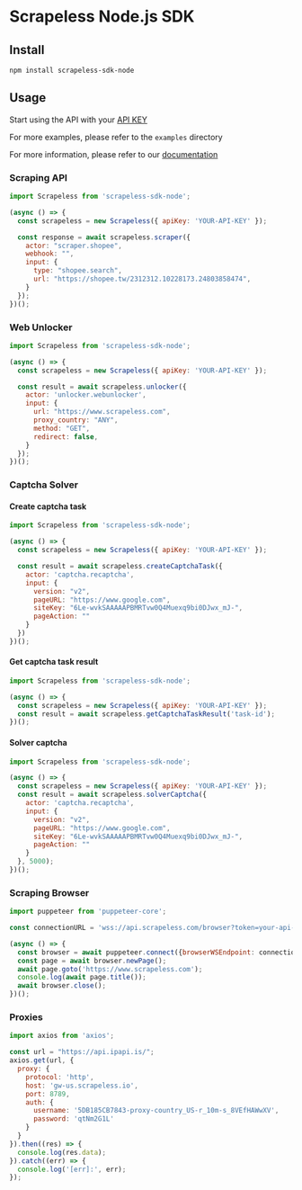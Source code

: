 # Scrapeless Node.js SDK

## Install
```shell
npm install scrapeless-sdk-node
```

## Usage

Start using the API with your [API KEY](https://app.scrapeless.com/dashboard/account?tab=apiKey)

For more examples, please refer to the `examples` directory

For more information, please refer to our [documentation](https://docs.scrapeless.com/)

### Scraping API

```js
import Scrapeless from 'scrapeless-sdk-node';

(async () => {
  const scrapeless = new Scrapeless({ apiKey: 'YOUR-API-KEY' });

  const response = await scrapeless.scraper({
    actor: "scraper.shopee",
    webhook: "",
    input: {
      type: "shopee.search",
      url: "https://shopee.tw/2312312.10228173.24803858474",
    }
  });
})();
```

### Web Unlocker

```js
import Scrapeless from 'scrapeless-sdk-node';

(async () => {
  const scrapeless = new Scrapeless({ apiKey: 'YOUR-API-KEY' });

  const result = await scrapeless.unlocker({
    actor: 'unlocker.webunlocker',
    input: {
      url: "https://www.scrapeless.com",
      proxy_country: "ANY",
      method: "GET",
      redirect: false,
    }
  });
})();
```

### Captcha Solver

#### Create captcha task
```js
import Scrapeless from 'scrapeless-sdk-node';

(async () => {
  const scrapeless = new Scrapeless({ apiKey: 'YOUR-API-KEY' });

  const result = await scrapeless.createCaptchaTask({
    actor: 'captcha.recaptcha',
    input: {
      version: "v2",
      pageURL: "https://www.google.com",
      siteKey: "6Le-wvkSAAAAAPBMRTvw0Q4Muexq9bi0DJwx_mJ-",
      pageAction: ""
    }
  })
})();
```

#### Get captcha task result
```js
import Scrapeless from 'scrapeless-sdk-node';

(async () => {
  const scrapeless = new Scrapeless({ apiKey: 'YOUR-API-KEY' });
  const result = await scrapeless.getCaptchaTaskResult('task-id');
})();
```

#### Solver captcha
```js
import Scrapeless from 'scrapeless-sdk-node';

(async () => {
  const scrapeless = new Scrapeless({ apiKey: 'YOUR-API-KEY' });
  const result = await scrapeless.solverCaptcha({
    actor: 'captcha.recaptcha',
    input: {
      version: "v2",
      pageURL: "https://www.google.com",
      siteKey: "6Le-wvkSAAAAAPBMRTvw0Q4Muexq9bi0DJwx_mJ-",
      pageAction: ""
    }
  }, 5000);
})();
```

### Scraping Browser

```js
import puppeteer from 'puppeteer-core';

const connectionURL = 'wss://api.scrapeless.com/browser?token=your-api-key&session_ttl=180&proxy_country=ANY';

(async () => {
  const browser = await puppeteer.connect({browserWSEndpoint: connectionURL});
  const page = await browser.newPage();
  await page.goto('https://www.scrapeless.com');
  console.log(await page.title());
  await browser.close();
})();
```

### Proxies

```js
import axios from 'axios';

const url = "https://api.ipapi.is/";
axios.get(url, {
  proxy: {
    protocol: 'http',
    host: 'gw-us.scrapeless.io',
    port: 8789,
    auth: {
      username: '5DB185CB7843-proxy-country_US-r_10m-s_8VEfHAWwXV',
      password: 'qtNm2G1L'
    }
  }
}).then((res) => {
  console.log(res.data);
}).catch((err) => {
  console.log('[err]:', err);
});
```